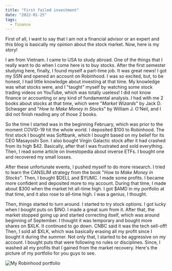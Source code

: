 ```yaml
---
title: "First failed investment"
date: "2022-01-25"
tags:
  - finance
---
```


First of all, I want to say that I am not a financial advisor or an expert and this blog is basically my opinion about the stock market. Now, here is my story!

<!-- excerpt -->

I am from Vietnam. I came to USA to study abroad. One of the things that I really want to do when I come here is to buy stocks. After the first semester studying here, finally, I found myself a part-time job. It was great news! I got my SSN and opened an account on Robinhood. I was so excited, but, to be honest, I had little knowledge about investing at that time. My knowledge was what stocks were, and I "taught" myself by watching some stock trading videos on YouTube, which was totally useless! I did not know finance or accounting or any kind of fundamental analysis. I had with me 2 books about stocks at that time, which were "_Market Wizards_" by Jack D. Schwager and "_How to Make Money in Stocks_" by William J. O'Neil, and I did not finish reading any of those 2 books.

So the time I started was in the beginning February, which was prior to the moment COVID-19 hit the whole world. I deposited $100 to Robinhood. The first stock I bought was Softbank, which I bought based on my belief for its CEO Masayoshi Son. I also bought Virgin Galactic stock after it had crashed from its high $42. Basically, after that I was frustrated and sold everything. Then, I read some article on Investopedia about inverse ETFs. I bought one and recovered my small losses.

After these unfortunate events, I pushed myself to do more research. I tried to learn the CANSLIM strategy from the book "_How to Make Money in Stocks_". Then, I bought $DELL and $YUMC. I made some profits. I became more confident and deposited more to my account. During that time, I made about $300 when the market hit all-time high. I got $AMD in my portfolio at that time, and it also rose to all-time high. I was a genius, I thought.

Then, things started to turn around. I started to try stock options. I got lucky when I bought puts on $INO. I made a great sum from it. After that, the market stopped going up and started correcting itself, which was around beginning of September. I thought it was temporary and bought more shares on $XLK. It continued to go down. CNBC said it was the tech sell-off! Then, I sold all $XLK, which was basically erasing all my profit since I bought it during the summer. Not only that, I started to be aggressive on my account. I bought puts that were following no rules or disciplines. Since, I washed all my profits that I gained from the market recovery. Here's the picture of my portfolio for you guys to see.

![My Robinhood portfolio](/assets/images/posts/robinhood.png)
